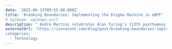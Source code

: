 ```yaml
---
date: '2025-06-23T09:55:00.000Z'
title: 'Breaking Boundaries: Implementing the Enigma Machine in eBPF'
# ogImage: ogimage.avif
description: " André Martins celebrates Alan Turing's 113th posthumous birthday by implementing the Enigma machine in eBPF"
externalUrl: 'https://isovalent.com/blog/post/breaking-boundaries-implementing-the-enigma-machine-in-ebpf/"
categories:
  - Technology
---
```

